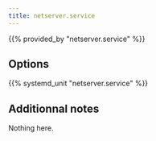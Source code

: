 ```yaml
---
title: netserver.service
---
```


{{% provided_by "netserver.service" %}}

## Options

{{% systemd_unit "netserver.service" %}}

## Additionnal notes

Nothing here.